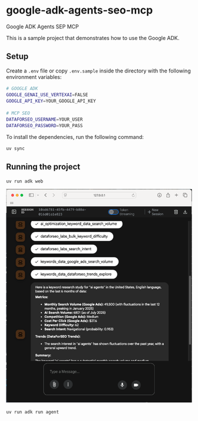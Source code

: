 # google-adk-agents-seo-mcp
Google ADK Agents SEP MCP

This is a sample project that demonstrates how to use the Google ADK.

## Setup

Create a `.env` file or copy `.env.sample` inside the directory with the following environment variables:

```bash
# GOOGLE ADK
GOOGLE_GENAI_USE_VERTEXAI=FALSE
GOOGLE_API_KEY=YOUR_GOOGLE_API_KEY

# MCP SEO
DATAFORSEO_USERNAME=YOUR_USER
DATAFORSEO_PASSWORD=YOUR_PASS
```

To install the dependencies, run the following command:

```bash
uv sync
```

## Running the project

```bash
uv run adk web
```

![Web App](images/web.png)


```bash
uv run adk run agent
```
